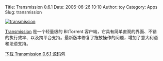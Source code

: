 Title: Transmission 0.6.1
Date: 2006-06-26 10:10
Author: toy
Category: Apps
Slug: transmission

[![transmission](http://static.flickr.com/70/175050562_58ef4b7fd1_m.jpg)](http://www.flickr.com/photos/xxd/175050562/ "Photo Sharing")

[Transmission](http://transmission.m0k.org) 是一个轻量级的 BitTorrent
客户端，它具有简单直观的界面、不错的执行效率、以及跨平台支持。最新版本修复了拖放操作的问题，增加了意大利语和法语支持。

[下载 Transmission 0.6.1
源码包](http://download.m0k.org/transmission/files/Transmission-0.6.1.tar.gz)
